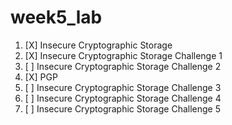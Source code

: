 # week5_lab

1. [X] Insecure Cryptographic Storage
1. [X] Insecure Cryptographic Storage Challenge 1
1. [ ] Insecure Cryptographic Storage Challenge 2
1. [X] PGP
1. [ ] Insecure Cryptographic Storage Challenge 3
1. [ ] Insecure Cryptographic Storage Challenge 4
1. [ ] Insecure Cryptographic Storage Challenge 5

